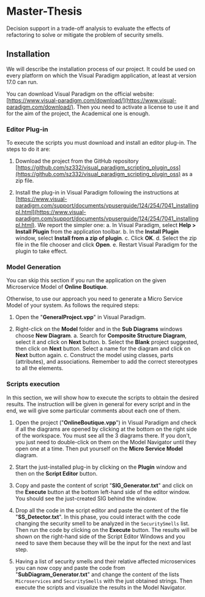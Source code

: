# Master-Thesis
Decision support in a trade-off analysis to evaluate the effects of refactoring to solve or mitigate the problem of security smells.

## Installation

We will describe the installation process of our project. It could be used on every platform on which the Visual Paradigm application, at least at version 17.0 can run.

You can download Visual Paradigm on the official website: [https://www.visual-paradigm.com/download/](https://www.visual-paradigm.com/download/). Then you need to activate a license to use it and for the aim of the project, the Academical one is enough.

### Editor Plug-in

To execute the scripts you must download and install an editor plug-in. The steps to do it are:

1. Download the project from the GitHub repository [https://github.com/sz332/visual_paradigm_scripting_plugin_oss](https://github.com/sz332/visual_paradigm_scripting_plugin_oss) as a zip file.

2. Install the plug-in in Visual Paradigm following the instructions at [https://www.visual-paradigm.com/support/documents/vpuserguide/124/254/7041_installingpl.html](https://www.visual-paradigm.com/support/documents/vpuserguide/124/254/7041_installingpl.html). We report the simpler one:
   a. In Visual Paradigm, select **Help > Install Plugin** from the application toolbar.
   b. In the **Install Plugin** window, select **Install from a zip of plugin**.
   c. Click **OK**.
   d. Select the zip file in the file chooser and click **Open**.
   e. Restart Visual Paradigm for the plugin to take effect.

### Model Generation

You can skip this section if you run the application on the given Microservice Model of **Online Boutique**.

Otherwise, to use our approach you need to generate a Micro Service Model of your system. As follows the required steps:

1. Open the "**GeneralProject.vpp**" in Visual Paradigm.

2. Right-click on the **Model** folder and in the **Sub Diagrams** windows choose **New Diagram**.
   a. Search for **Composite Structure Diagram**, select it and click on **Next** button.
   b. Select the **Blank** project suggested, then click on **Next** button. Select a name for the diagram and click on **Next** button again.
   c. Construct the model using classes, parts (attributes), and associations. Remember to add the correct stereotypes to all the elements.

### Scripts execution

In this section, we will show how to execute the scripts to obtain the desired results. The instruction will be given in general for every script and in the end, we will give some particular comments about each one of them.

1. Open the project ("**OnlineBoutique.vpp**") in Visual Paradigm and check if all the diagrams are opened by clicking at the bottom on the right side of the workspace. You must see all the 3 diagrams there. If you don't, you just need to double-click on them on the Model Navigator until they open one at a time. Then put yourself on the **Micro Service Model** diagram.

2. Start the just-installed plug-in by clicking on the **Plugin** window and then on the **Script Editor** button. 

3. Copy and paste the content of script "**SIG\_Generator.txt**" and click on the **Execute** button at the bottom left-hand side of the editor window. You should see the just-created SIG behind the window.

4. Drop all the code in the script editor and paste the content of the file "**SS\_Detector.txt**". In this phase, you could interact with the code changing the security smell to be analyzed in the `SecuritySmells` list. Then run the code by clicking on the **Execute** button. The results will be shown on the right-hand side of the Script Editor Windows and you need to save them because they will be the input for the next and last step.

5. Having a list of security smells and their relative affected microservices you can now copy and paste the code from "**SubDiagram\_Generator.txt**" and change the content of the lists `Microservices` and `SecuritySmells` with the just obtained strings. Then execute the scripts and visualize the results in the Model Navigator.
